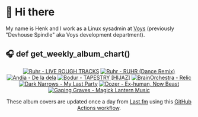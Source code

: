 # 👋 Hi there

My name is Henk and I work as a Linux sysadmin at <a href="https://www.voys.co/about/">Voys</a> (previously "Devhouse Spindle" aka Voys development department).

## 🎧 def get_weekly_album_chart()
<!-- lastfm -->
<p align="center"><a href="https://www.last.fm/music/Ruhr/LIVE+ROUGH+TRACKS"><img src="https://lastfm.freetls.fastly.net/i/u/64s/1d10f6a3c75ce815a54a50f298053083.jpg" title="Ruhr - LIVE ROUGH TRACKS"></a> <a href="https://www.last.fm/music/Ruhr/RUHR+(Dance+Remix)"><img src="https://lastfm.freetls.fastly.net/i/u/64s/5eca6765815ad8f612a25fb710f70bfa.jpg" title="Ruhr - RUHR (Dance Remix)"></a> <a href="https://www.last.fm/music/Andia/De+la+dela"><img src="https://lastfm.freetls.fastly.net/i/u/64s/b38e37961fc048edbf8f83d589c0c759.jpg" title="Andia - De la dela"></a> <a href="https://www.last.fm/music/Bodur/TAPESTRY+%5BHIJAZ%5D"><img src="https://lastfm.freetls.fastly.net/i/u/64s/44dd124c773a24803d490004f1769722.jpg" title="Bodur - TAPESTRY [HIJAZ]"></a> <a href="https://www.last.fm/music/BrainOrchestra/Relic"><img src="https://lastfm.freetls.fastly.net/i/u/64s/95898143cebce35ddb33caeb2297ed29.jpg" title="BrainOrchestra - Relic"></a> <a href="https://www.last.fm/music/Dark+Narrows/My+Last+Party"><img src="https://lastfm.freetls.fastly.net/i/u/64s/4824036ec9b56521f68db56f00e12b7c.jpg" title="Dark Narrows - My Last Party"></a> <a href="https://www.last.fm/music/Dozer/Ex-human,+Now+Beast"><img src="https://lastfm.freetls.fastly.net/i/u/64s/0266f90d20a218da051a54cba8cecc13.jpg" title="Dozer - Ex-human, Now Beast"></a> <a href="https://www.last.fm/music/Gaping+Graves/Magick+Lantern+Music"><img src="https://lastfm.freetls.fastly.net/i/u/64s/ade4e96663f2ac805d52ec1f6cf01bf2.jpg" title="Gaping Graves - Magick Lantern Music"></a> </p>

<p align="center">These album covers are updated once a day from <a href="https://www.last.fm/user/hbokh">Last.fm</a> using this <a href="https://github.com/marketplace/actions/lastfm-to-markdown">GitHub Actions workflow</a>.</p>

